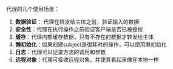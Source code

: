 代理的几个使用场景：

1. **数据验证**： 代理在转发给主体之前，验证输入的数据
2. **安全性**：代理在执行操作之前验证客户端是否已被授权
3. **缓存**：代理内部缓存数据，只有不存在的数据才转发给主体
4. **懒初始化**：如果创建subject是很耗时的操作，可以使用懒初始化
5. **日志**：代理可以记录方法的调用和参数
6. **远程对象**：代理可接收远程对象，并使其看起来像在本地一样
